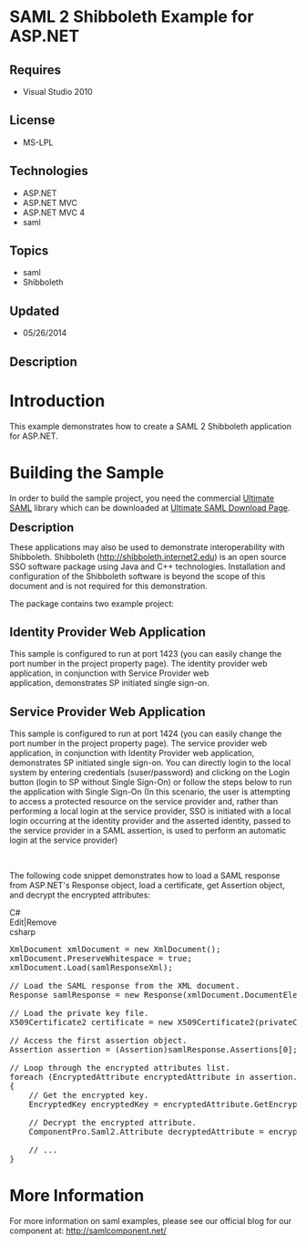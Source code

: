 # SAML 2  Shibboleth Example for ASP.NET
## Requires
- Visual Studio 2010
## License
- MS-LPL
## Technologies
- ASP.NET
- ASP.NET MVC
- ASP.NET MVC 4
- saml
## Topics
- saml
- Shibboleth
## Updated
- 05/26/2014
## Description

<h1>Introduction</h1>
<p>This example demonstrates how to create a SAML 2 Shibboleth application for ASP.NET.</p>
<h1><span>Building the Sample</span></h1>
<p>In order to build the sample project, you need the commercial <a href="http://www.componentpro.com/saml.net/" target="_blank">
Ultimate SAML</a> library which can be downloaded at <a href="http://www.componentpro.com/download/?name=UltimateSaml">
Ultimate SAML Download Page</a>.<em><br>
</em></p>
<p><span style="font-size:20px; font-weight:bold">Description</span></p>
<p>These applications may also be used to demonstrate interoperability with Shibboleth. Shibboleth (<a href="http://shibboleth.internet2.edu">http://shibboleth.internet2.edu</a>) is an open source SSO software package using Java and C&#43;&#43; technologies. Installation
 and configuration of the Shibboleth software is beyond the scope of this document and is not required for this demonstration.</p>
<p>The package contains two example project:</p>
<h2>Identity Provider Web Application</h2>
<p>This sample is configured to run at port 1423 (you can easily change the port number in the project property page). The identity provider web application, in conjunction with Service Provider web application,&nbsp;demonstrates SP initiated single sign-on.</p>
<h2>Service&nbsp;Provider Web Application</h2>
<p>This sample is configured to run at port 1424 (you can easily change the port number in the project property page). The&nbsp;service provider web application, in conjunction with&nbsp;Identity Provider&nbsp;web application, demonstrates SP initiated single
 sign-on.&nbsp;You can directly login to the local system by&nbsp;entering credentials (suser/password) and clicking on the Login button (login to SP without Single Sign-On) or&nbsp;follow the&nbsp;steps below to run the application with Single Sign-On (In
 this scenario, the user is attempting to access a protected resource on the service provider and, rather than performing a local login at the service provider, SSO is initiated with a local login occurring at the identity provider and the asserted identity,
 passed to the service provider in a SAML assertion, is used to perform an automatic login at the service provider)</p>
<p>&nbsp;</p>
<p>The following code snippet demonstrates how to load a SAML response from ASP.NET's Response object, load a certificate, get Assertion object, and decrypt the encrypted attributes:</p>
<div class="scriptcode">
<div class="pluginEditHolder" pluginCommand="mceScriptCode">
<div class="title"><span>C#</span></div>
<div class="pluginLinkHolder"><span class="pluginEditHolderLink">Edit</span>|<span class="pluginRemoveHolderLink">Remove</span></div>
<span class="hidden">csharp</span>

<div class="preview">
<pre class="csharp">XmlDocument&nbsp;xmlDocument&nbsp;=&nbsp;<span class="cs__keyword">new</span>&nbsp;XmlDocument();&nbsp;
xmlDocument.PreserveWhitespace&nbsp;=&nbsp;<span class="cs__keyword">true</span>;&nbsp;
xmlDocument.Load(samlResponseXml);&nbsp;
&nbsp;
<span class="cs__com">//&nbsp;Load&nbsp;the&nbsp;SAML&nbsp;response&nbsp;from&nbsp;the&nbsp;XML&nbsp;document.</span>&nbsp;
Response&nbsp;samlResponse&nbsp;=&nbsp;<span class="cs__keyword">new</span>&nbsp;Response(xmlDocument.DocumentElement);&nbsp;
&nbsp;
<span class="cs__com">//&nbsp;Load&nbsp;the&nbsp;private&nbsp;key&nbsp;file.</span>&nbsp;
X509Certificate2&nbsp;certificate&nbsp;=&nbsp;<span class="cs__keyword">new</span>&nbsp;X509Certificate2(privateCertificateFile,&nbsp;<span class="cs__string">&quot;password&quot;</span>);&nbsp;
&nbsp;
<span class="cs__com">//&nbsp;Access&nbsp;the&nbsp;first&nbsp;assertion&nbsp;object.</span>&nbsp;
Assertion&nbsp;assertion&nbsp;=&nbsp;(Assertion)samlResponse.Assertions[<span class="cs__number">0</span>];&nbsp;
&nbsp;
<span class="cs__com">//&nbsp;Loop&nbsp;through&nbsp;the&nbsp;encrypted&nbsp;attributes&nbsp;list.&nbsp;</span>&nbsp;
<span class="cs__keyword">foreach</span>&nbsp;(EncryptedAttribute&nbsp;encryptedAttribute&nbsp;<span class="cs__keyword">in</span>&nbsp;assertion.AttributeStatements[<span class="cs__number">0</span>].EncryptedAttributes)&nbsp;
{&nbsp;
&nbsp;&nbsp;&nbsp;&nbsp;<span class="cs__com">//&nbsp;Get&nbsp;the&nbsp;encrypted&nbsp;key.&nbsp;</span>&nbsp;
&nbsp;&nbsp;&nbsp;&nbsp;EncryptedKey&nbsp;encryptedKey&nbsp;=&nbsp;encryptedAttribute.GetEncryptedKeyObjects()[<span class="cs__number">0</span>];&nbsp;
&nbsp;
&nbsp;&nbsp;&nbsp;&nbsp;<span class="cs__com">//&nbsp;Decrypt&nbsp;the&nbsp;encrypted&nbsp;attribute.&nbsp;</span>&nbsp;
&nbsp;&nbsp;&nbsp;&nbsp;ComponentPro.Saml2.Attribute&nbsp;decryptedAttribute&nbsp;=&nbsp;encryptedAttribute.Decrypt(certificate.PrivateKey,&nbsp;encryptedKey,&nbsp;<span class="cs__keyword">null</span>);&nbsp;
&nbsp;
&nbsp;&nbsp;&nbsp;&nbsp;<span class="cs__com">//&nbsp;...</span>&nbsp;
}</pre>
</div>
</div>
</div>
<h1>More Information</h1>
<p>For more information on saml examples, please see our official blog for our component at:
<a href="http://samlcomponent.net/">http://samlcomponent.net/</a></p>
